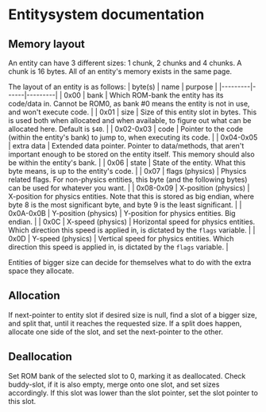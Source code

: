 # Entitysystem documentation

## Memory layout
An entity can have 3 different sizes: 1 chunk, 2 chunks and 4 chunks. A chunk is 16 bytes. All of an entity's memory exists in the same page.

The layout of an entity is as follows:
| byte(s) | name | purpose |
|---------|------|---------|
| 0x00 | bank | Which ROM-bank the entity has its code/data in. Cannot be ROM0, as bank #0 means the entity is not in use, and won't execute code. |
| 0x01 | size | Size of this entity slot in bytes. This is used both when allocated and when available, to figure out what can be allocated here. Default is `$40`. |
| 0x02-0x03 | code | Pointer to the code (within the entity's bank) to jump to, when executing its code. |
| 0x04-0x05 | extra data | Extended data pointer. Pointer to data/methods, that aren't important enough to be stored on the entity itself. This memory should also be within the entity's bank. |
| 0x06 | state | State of the entity. What this byte means, is up to the entity's code. |
| 0x07 | flags (physics) | Physics related flags. For non-physics entities, this byte (and the following bytes) can be used for whatever you want. |
| 0x08-0x09 | X-position (physics) | X-position for physics entities. Note that this is stored as big endian, where byte 8 is the most significant byte, and byte 9 is the least significant. |
| 0x0A-0x0B | Y-position (physics) | Y-position for physics entities. Big endian. |
| 0x0C | X-speed (physics) | Horizontal speed for physics entities. Which direction this speed is applied in, is dictated by the `flags` variable. |
| 0x0D | Y-speed (physics) | Vertical speed for physics entities. Which direction this speed is applied in, is dictated by the `flags` variable. |

Entities of bigger size can decide for themselves what to do with the extra space they allocate.

## Allocation
If next-pointer to entity slot if desired size is null, find a slot of a bigger size, and split that, until it reaches the requested size.
If a split does happen, allocate one side of the slot, and set the next-pointer to the other.

## Deallocation
Set ROM bank of the selected slot to 0, marking it as deallocated.
Check buddy-slot, if it is also empty, merge onto one slot, and set sizes accordingly.
If this slot was lower than the slot pointer, set the slot pointer to this slot.
